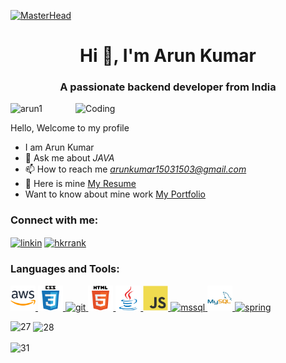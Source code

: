 

[![MasterHead](https://www.horizont.com.hr/posao/backend-developer.gif)](https://arun5g.io)
<h1 align="center">Hi 👋, I'm Arun Kumar</h1>
<h3 align="center">A passionate backend developer from India</h3>
<img align="right" alt="Coding" width="400" src="https://camo.githubusercontent.com/cae12fddd9d6982901d82580bdf321d81fb299141098ca1c2d4891870827bf17/68747470733a2f2f6d69726f2e6d656469756d2e636f6d2f6d61782f313336302f302a37513379765349765f7430696f4a2d5a2e676966">

<p align="left"> <img src="https://komarev.com/ghpvc/?username=arun5G&label=Profile%20views&color=0e75b6&style=flat" alt="arun1" /> </p>

  Hello, Welcome to my profile
- I am Arun Kumar
- 💬 Ask me about *JAVA*
- 📫 How to reach me *arunkumar15031503@gmail.com*
- 📄 Here is mine <a href="https://drive.google.com/file/d/1KJOKo4uVFMZeBHLHeHH4ab1zzI4Wio8Y/view?usp=sharing](https://drive.google.com/file/d/1KJOKo4uVFMZeBHLHeHH4ab1zzI4Wio8Y/view?usp=sharing">My Resume</a>
- Want to know about mine work <a href="arun5G.github.io">My Portfolio</a>


<h3 align="left">Connect with me:</h3>
<p align="left">
<a href="https://www.linkedin.com/in/arun-kumar-47aa1619a?lipi=urn%3Ali%3Apage%3Ad_flagship3_profile_view_base_contact_details%3BMQ3KRG%2BGQym0Z3ge2%2FdsSA%3D%3D" target="blank"><img align="center" src="https://raw.githubusercontent.com/rahuldkjain/github-profile-readme-generator/master/src/images/icons/Social/linked-in-alt.svg" alt="linkin" height="30" width="40" /></a>
<a href="https://www.hackerrank.com/arunkumar1503151" target="blank"><img align="center" src="https://raw.githubusercontent.com/rahuldkjain/github-profile-readme-generator/master/src/images/icons/Social/hackerrank.svg" alt="hkrrank" height="30" width="40" /></a>
</p>

<h3 align="left">Languages and Tools:</h3>
<p align="left"> <a href="https://aws.amazon.com" target="_blank" rel="noreferrer"> <img src="https://raw.githubusercontent.com/devicons/devicon/master/icons/amazonwebservices/amazonwebservices-original-wordmark.svg" alt="aws" width="40" height="40"/> </a> <a href="https://www.w3schools.com/css/" target="_blank" rel="noreferrer"> <img src="https://raw.githubusercontent.com/devicons/devicon/master/icons/css3/css3-original-wordmark.svg" alt="css3" width="40" height="40"/> </a> <a href="https://git-scm.com/" target="_blank" rel="noreferrer"> <img src="https://www.vectorlogo.zone/logos/git-scm/git-scm-icon.svg" alt="git" width="40" height="40"/> </a> <a href="https://www.w3.org/html/" target="_blank" rel="noreferrer"> <img src="https://raw.githubusercontent.com/devicons/devicon/master/icons/html5/html5-original-wordmark.svg" alt="html5" width="40" height="40"/> </a> <a href="https://www.java.com" target="_blank" rel="noreferrer"> <img src="https://raw.githubusercontent.com/devicons/devicon/master/icons/java/java-original.svg" alt="java" width="40" height="40"/> </a> <a href="https://developer.mozilla.org/en-US/docs/Web/JavaScript" target="_blank" rel="noreferrer"> <img src="https://raw.githubusercontent.com/devicons/devicon/master/icons/javascript/javascript-original.svg" alt="javascript" width="40" height="40"/> </a> <a href="https://www.microsoft.com/en-us/sql-server" target="_blank" rel="noreferrer"> <img src="https://www.svgrepo.com/show/303229/microsoft-sql-server-logo.svg" alt="mssql" width="40" height="40"/> </a> <a href="https://www.mysql.com/" target="_blank" rel="noreferrer"> <img src="https://raw.githubusercontent.com/devicons/devicon/master/icons/mysql/mysql-original-wordmark.svg" alt="mysql" width="40" height="40"/> </a> <a href="https://spring.io/" target="_blank" rel="noreferrer"> <img src="https://www.vectorlogo.zone/logos/springio/springio-icon.svg" alt="spring" width="40" height="40"/> </a> </p>

<p><img align="left" src="https://github-readme-stats.vercel.app/api/top-langs?username=arun5g&show_icons=true&locale=en&layout=compact" alt="27" /></p>

<p>&nbsp;<img align="center" src="https://github-readme-stats.vercel.app/api?username=arun5g&show_icons=true&locale=en" alt="28" /></p>

<p><img align="center" src="https://github-readme-streak-stats.herokuapp.com/?user=arun5g&" alt="31" /></p>
